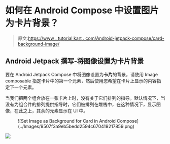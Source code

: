 # 如何在 Android Compose 中设置图片为卡片背景？

> 原文:[https://www . tutorial kart . com/Android-jetpack-compose/card-background-image/](https://www.tutorialkart.com/android-jetpack-compose/card-background-image/)

## Android Jetpack 撰写-将图像设置为卡片背景

要在 Android Jetpack Compose 中将图像设置为**卡片**的背景，请使用 Image composable 指定卡片中的第一个元素，然后使用您希望在卡片上显示的内容指定下一个元素。

当我们把两个组合放在一张卡片上时，没有关于它们排列的指导。默认情况下，当没有为组合件的排列提供指导时，它们被排列在堆栈中，在这种情况下，显示图像，在此之上，其余的元素显示在 UI 中。

<figure class="aligncenter size-large is-resized">![Set Image as Background for Card in Android Compose](../Images/9507f3a9eb5bedd2594c670419217859.png)</figure>

[![](../Images/925da31b32d6bc3827932f6c8afb11bb.png)](https://www.tutorialkart.com/)